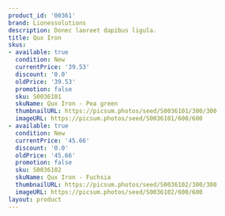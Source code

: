```yaml
---
product_id: '00361'
brand: Lionessolutions
description: Donec laoreet dapibus ligula.
title: Qux Iron
skus:
- available: true
  condition: New
  currentPrice: '39.53'
  discount: '0.0'
  oldPrice: '39.53'
  promotion: false
  sku: S0036101
  skuName: Qux Iron - Pea green
  thumbnailURL: https://picsum.photos/seed/S0036101/300/300
  imageURL: https://picsum.photos/seed/S0036101/600/600
- available: true
  condition: New
  currentPrice: '45.66'
  discount: '0.0'
  oldPrice: '45.66'
  promotion: false
  sku: S0036102
  skuName: Qux Iron - Fuchsia
  thumbnailURL: https://picsum.photos/seed/S0036102/300/300
  imageURL: https://picsum.photos/seed/S0036102/600/600
layout: product
---
```

